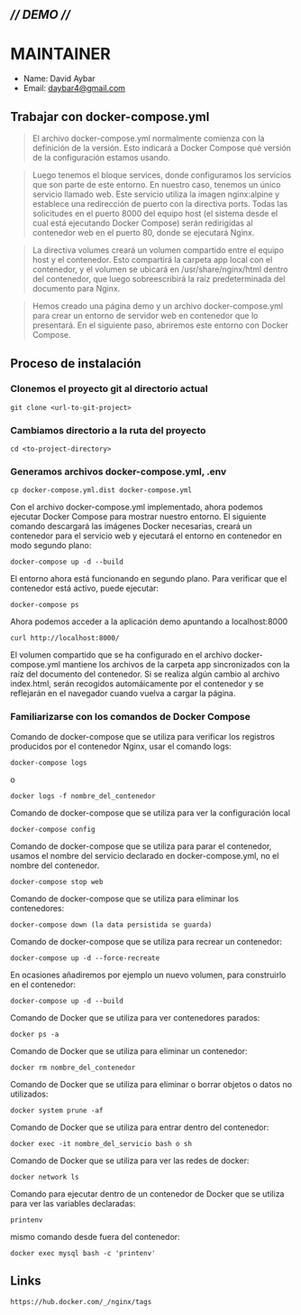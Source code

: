## _// DEMO //_ ##

# MAINTAINER
- Name: David Aybar
- Email: daybar4@gmail.com

## Trabajar con docker-compose.yml
> El archivo docker-compose.yml normalmente comienza con la definición de la versión. Esto indicará a Docker Compose qué versión de la configuración estamos usando.

> Luego tenemos el bloque services, donde configuramos los servicios que son parte de este entorno. En nuestro caso, tenemos un único servicio llamado web. Este servicio utiliza la imagen nginx:alpine y establece una redirección de puerto con la directiva ports. Todas las solicitudes en el puerto 8000 del equipo host (el sistema desde el cual está ejecutando Docker Compose) serán redirigidas al contenedor web en el puerto 80, donde se ejecutará Nginx.

> La directiva volumes creará un volumen compartido entre el equipo host y el contenedor. Esto compartirá la carpeta app local con el contenedor, y el volumen se ubicará en /usr/share/nginx/html dentro del contenedor, que luego sobreescribirá la raíz predeterminada del documento para Nginx.

> Hemos creado una página demo y un archivo docker-compose.yml para crear un entorno de servidor web en contenedor que lo presentará. En el siguiente paso, abriremos este entorno con Docker Compose.

## Proceso de instalación

### Clonemos el proyecto git al directorio actual
```
git clone <url-to-git-project>
```

### Cambiamos directorio a la ruta del proyecto
```
cd <to-project-directory>
```

### Generamos archivos docker-compose.yml, .env
```
cp docker-compose.yml.dist docker-compose.yml
```

Con el archivo docker-compose.yml implementado, ahora podemos ejecutar Docker Compose para mostrar nuestro entorno. El siguiente comando descargará las imágenes Docker necesarias, creará un contenedor para el servicio web y ejecutará el entorno en contenedor en modo segundo plano:
```
docker-compose up -d --build
```
El entorno ahora está funcionando en segundo plano. Para verificar que el contenedor está activo, puede ejecutar:
```
docker-compose ps
```
Ahora podemos acceder a la aplicación demo apuntando a localhost:8000
```
curl http://localhost:8000/
```
El volumen compartido que se ha configurado en el archivo docker-compose.yml mantiene los archivos de la carpeta app sincronizados con la raíz del documento del contenedor. Si se realiza algún cambio al archivo index.html, serán recogidos automáicamente por el contenedor y se reflejarán en el navegador cuando vuelva a cargar la página.

### Familiarizarse con los comandos de Docker Compose
Comando de docker-compose que se utiliza para verificar los registros producidos por el contenedor Nginx, usar el comando logs:
```
docker-compose logs 
```
o
```
docker logs -f nombre_del_contenedor
```
Comando de docker-compose que se utiliza para ver la configuración local
```
docker-compose config
```
Comando de docker-compose que se utiliza para parar el contenedor, usamos el nombre del servicio declarado en docker-compose.yml, no el nombre del contenedor.
```
docker-compose stop web
```
Comando de docker-compose que se utiliza para eliminar los contenedores:
```
docker-compose down (la data persistida se guarda)
```
Comando de docker-compose que se utiliza para recrear un contenedor:
```
docker-compose up -d --force-recreate
```
En ocasiones añadiremos por ejemplo un nuevo volumen, para construirlo en el contenedor:
```
docker-compose up -d --build
```
Comando de Docker que se utiliza para ver contenedores parados:
```
docker ps -a
```
Comando de Docker que se utiliza para eliminar un contenedor:
```
docker rm nombre_del_contenedor
```
Comando de Docker que se utiliza para eliminar o borrar objetos o datos no utilizados:
```
docker system prune -af
```
Comando de Docker que se utiliza para entrar dentro del contenedor:
```
docker exec -it nombre_del_servicio bash o sh
```
Comando de Docker que se utiliza para ver las redes de docker:
```
docker network ls
```
Comando para ejecutar dentro de un contenedor de Docker que se utiliza para ver las variables declaradas:
```
printenv
```
mismo comando desde fuera del contenedor:
```
docker exec mysql bash -c 'printenv'
```

## Links
`https://hub.docker.com/_/nginx/tags`

